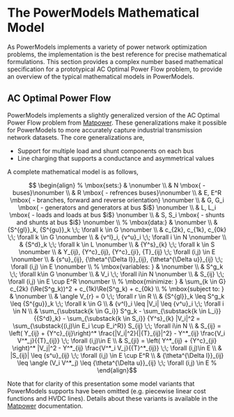 # The PowerModels Mathematical Model

As PowerModels implements a variety of power network optimization problems, the implementation is the best reference for precise mathematical formulations.  This section provides a complex number based mathematical specification for a prototypical AC Optimal Power Flow problem, to provide an overview of the typical mathematical models in PowerModels.


## AC Optimal Power Flow

PowerModels implements a slightly generalized version of the AC Optimal Power Flow problem from [Matpower](http://www.pserc.cornell.edu/matpower/).  These generalizations make it possible for PowerModels to more accurately capture industrial transmission network datasets.  The core generalizations are,

- Support for multiple load and shunt components on each bus
- Line charging that supports a conductance and asymmetrical values

A complete mathematical model is as follows,

```math

\begin{align}
%
\mbox{sets:} & \nonumber \\ 
& N \mbox{ - buses}\nonumber \\
& R \mbox{ - refrences buses}\nonumber \\
& E, E^R \mbox{ - branches, forward and reverse orientation} \nonumber \\
& G, G_i \mbox{ - generators and generators at bus $i$} \nonumber \\
& L, L_i \mbox{ - loads and loads at bus $i$} \nonumber \\
& S, S_i \mbox{ - shunts and shunts at bus $i$} \nonumber \\
%
\mbox{data:} & \nonumber \\ 
& {S^{gl}}_k, {S^{gu}}_k \;\; \forall k \in G \nonumber \\
& c_{2k}, c_{1k}, c_{0k} \;\; \forall k \in G \nonumber \\
& {v^l}_i, {v^u}_i \;\; \forall i \in N \nonumber \\
& {S^d}_k \;\; \forall k \in L \nonumber \\
& {Y^s}_{k} \;\; \forall k \in S \nonumber \\
& Y_{ij}, {Y^c}_{ij}, {Y^c}_{ji}, {T}_{ij} \;\; \forall (i,j) \in E \nonumber \\
& {s^u}_{ij}, {\theta^{\Delta l}}_{ij}, {\theta^{\Delta u}}_{ij} \;\; \forall (i,j) \in E \nonumber \\
%
\mbox{variables: } & \nonumber \\
& S^g_k \;\; \forall k\in G \nonumber \\
& V_i \;\; \forall i\in N \nonumber \\
& S_{ij} \;\; \forall (i,j) \in E \cup E^R \nonumber \\
%
\mbox{minimize: } & \sum_{k \in G} c_{2k} (\Re(S^g_k))^2 + c_{1k}\Re(S^g_k) + c_{0k} \\
%
\mbox{subject to: } & \nonumber \\
& \angle V_{r} = 0  \;\; \forall r \in R \\
& {S^{gl}}_k \leq S^g_k \leq {S^{gu}}_k \;\; \forall k \in G  \\
& {v^l}_i \leq |V_i| \leq {v^u}_i \;\; \forall i \in N \\
& \sum_{\substack{k \in G_i}} S^g_k - \sum_{\substack{k \in L_i}} {{S^d}_k} - \sum_{\substack{k \in S_i}} {Y^s}_{k} |V_i|^2 = \sum_{\substack{(i,j)\in E_i \cup E_i^R}} S_{ij} \;\; \forall i\in N \\ 
& S_{ij} = \left( Y_{ij} + {Y^c}_{ij}\right)^* \frac{|V_i|^2}{|{T}_{ij}|^2} - Y^*_{ij} \frac{V_i V^*_j}{{T}_{ij}} \;\; \forall (i,j)\in E \\
& S_{ji} = \left( Y^*_{ij} + {Y^c}_{ji} \right)^* |V_j|^2 - Y^*_{ij} \frac{V^*_i V_j}{{T}^*_{ij}} \;\; \forall (i,j)\in E \\
& |S_{ij}| \leq {s^u}_{ij} \;\; \forall (i,j) \in E \cup E^R \\
& {\theta^{\Delta l}}_{ij} \leq \angle (V_i V^*_j) \leq {\theta^{\Delta u}}_{ij} \;\; \forall (i,j) \in E
%
\end{align}
```

Note that for clarity of this presentation some model variants that PowerModels supports have been omitted (e.g. piecewise linear cost functions and HVDC lines).  Details about these variants is available in the [Matpower](http://www.pserc.cornell.edu/matpower/) documentation.

